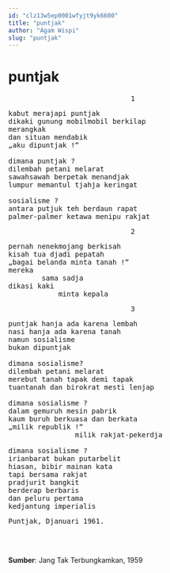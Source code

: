 ```yaml
---
id: "clz13w5ep0001wfyjt9yk6600"
title: "puntjak"
author: "Agam Wispi"
slug: "puntjak"
---
```


# puntjak

<pre align="center">1</pre>
<pre>
kabut merajapi puntjak
dikaki gunung mobilmobil berkilap
merangkak
dan situan mendabik
„aku dipuntjak !“

dimana puntjak ?
dilembah petani melarat
sawahsawah berpetak menandjak
lumpur memantul tjahja keringat

sosialisme ?
antara putjuk teh berdaun rapat
palmer-palmer ketawa menipu rakjat
</pre>
<pre align="center">2</pre>
<pre>
pernah nenekmojang berkisah
kisah tua djadi pepatah
„bagai belanda minta tanah !“
mereka
        sama sadja
dikasi kaki
            minta kepala
</pre>
<pre align="center">3</pre>
<pre>
puntjak hanja ada karena lembah
nasi hanja ada karena tanah
namun sosialisme
bukan dipuntjak

dimana sosialisme?
dilembah petani melarat
merebut tanah tapak demi tapak
tuantanah dan birokrat mesti lenjap

dimana sosialisme ?
dalam gemuruh mesin pabrik
kaum buruh berkuasa dan berkata
„milik republik !“
                milik rakjat-pekerdja
                
dimana sosialisme ?
irianbarat bukan putarbelit
hiasan, bibir mainan kata
tapi bersama rakjat
pradjurit bangkit
berderap berbaris
dan peluru pertama
kedjantung imperialis
</pre>
<pre>
Puntjak, Djanuari 1961.
</pre>
<br/><br/>

**Sumber**: Jang Tak Terbungkamkan, 1959

